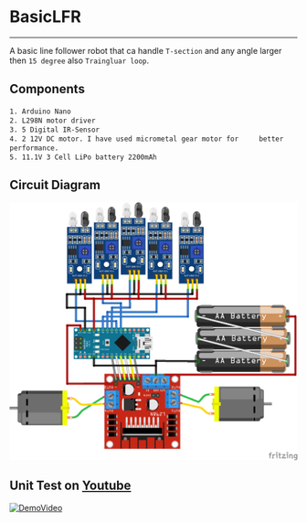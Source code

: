 # BasicLFR
***
A basic line follower robot that ca handle `T-section` and any angle larger then `15 degree` also `Traingluar loop`.

## Components
~~~
1. Arduino Nano
2. L298N motor driver
3. 5 Digital IR-Sensor
4. 2 12V DC motor. I have used micrometal gear motor for     better performance.
5. 11.1V 3 Cell LiPo battery 2200mAh
~~~

## Circuit Diagram

![circuit_diagram](images/circuit_diagram.png)  

## Unit Test on [Youtube](https://www.youtube.com/watch?v=54BsUsKn69U)
[![DemoVideo](https://img.youtube.com/vi/54BsUsKn69U/0.jpg)](https://www.youtube.com/watch?v=54BsUsKn69U)